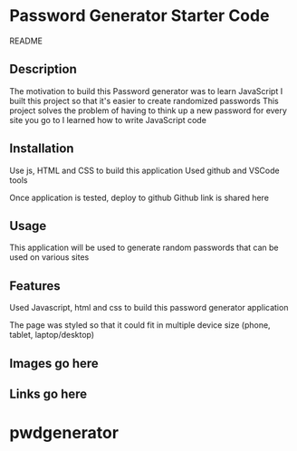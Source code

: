# Password Generator Starter Code
README 


## Description

The motivation to build this Password generator was to learn JavaScript 
I built this project so that it's easier to create randomized passwords
This project solves the problem of having to think up a new password for every site you go to
I learned how to write JavaScript code


## Installation

Use js, HTML and CSS to build this application
Used github and VSCode tools

Once application is tested, deploy to github
Github link is shared here 


## Usage

This application will be used to generate random passwords that can be used on various sites


## Features

Used Javascript, html and css to build this password generator application 

The page was styled so that it could fit in multiple device size (phone, tablet, laptop/desktop) 

## Images go here

## Links go here
# pwdgenerator
